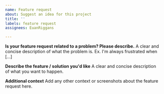 ```yaml
---
name: Feature request
about: Suggest an idea for this project
title: ''
labels: feature request
assignees: EuanRiggans

---
```


**Is your feature request related to a problem? Please describe.**
A clear and concise description of what the problem is. Ex. I'm always frustrated when [...]

**Describe the feature / solution you'd like**
A clear and concise description of what you want to happen.

**Additional context**
Add any other context or screenshots about the feature request here.

